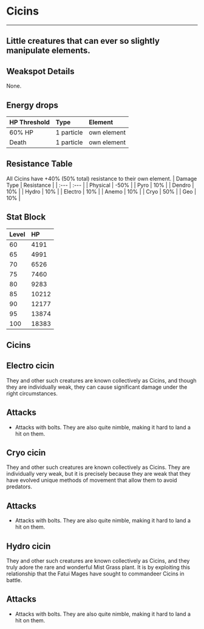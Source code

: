 # Cicins

---
Little creatures that can ever so slightly manipulate elements.
---

## Weakspot Details

None.

## Energy drops

| HP Threshold | Type | Element |
| :--- | :--- | :--- | 
| 60% HP | 1 particle | own element  
| Death | 1 particle | own element

## Resistance Table

All Cicins have +40% (50% total) resistance to their own element.
| Damage Type | Resistance |
| :--- | :--- |
| Physical | -50% |
| Pyro | 10% |
| Dendro | 10% |
| Hydro | 10% |
| Electro | 10% |
| Anemo | 10% |
| Cryo | 50% |
| Geo | 10% |

## Stat Block

| Level | HP |
| :--- | :--- |
| 60 | 4191 |
| 65 | 4991 |
| 70 | 6526 |
| 75 | 7460 |
| 80 | 9283 |
| 85 | 10212 |
| 90 | 12177 |
| 95 | 13874 |
| 100 | 18383 |

## Cicins

<Tabs>
<TabItem value="electro" label="Electro">

## Electro cicin

They and other such creatures are known collectively as Cicins, and though they are individually weak, they can cause significant damage under the right circumstances.

## Attacks

* Attacks with bolts. They are also quite nimble, making it hard to land a hit on them.

</TabItem>
<TabItem value="cryo" label="Cryo">

## Cryo cicin

They and other such creatures are known collectively as Cicins. They are individually very weak, but it is precisely because they are weak that they have evolved unique methods of movement that allow them to avoid predators.

## Attacks

* Attacks with bolts. They are also quite nimble, making it hard to land a hit on them.

</TabItem>
<TabItem value="hydro" label="Hydro">

## Hydro cicin

They and other such creatures are known collectively as Cicins, and they truly adore the rare and wonderful Mist Grass plant. It is by exploiting this relationship that the Fatui Mages have sought to commandeer Cicins in battle.

## Attacks

* Attacks with bolts. They are also quite nimble, making it hard to land a hit on them.

</TabItem>
</Tabs>
